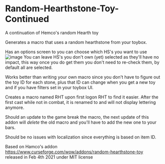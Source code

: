 # Random-Hearthstone-Toy-Continued
A continuation of  Hemco's random Hearth toy

Generates a macro that uses a random hearthstone from your toybox.

Has an options screen to you can choose which HS's you want to use
![image](https://github.com/awls99/Random-Hearthstone-Toy-Continued/assets/831346/e1fbc06b-8d1c-4159-9064-690eefdc3bbb)
You can leave HS's you don't own (yet) selected as they'll have no impact, this way once you do get them you don't need to re-check them, by default all are selected.

Works better than writing your own macro since you don't have to figure out the toy ID for each stone, plus that ID can change when you get a new toy and if you have filters set in your toybox UI.

Creates a macro named RHT upon first logon RHT to find it easier.  After the first cast while not in combat, it is renamed to <space> and will not display lettering anymore.

Should an update to the game break the macro, the next update of this addon will _delete_ the old macro and you'll have to add the new one to your bars.
  
Should be no issues with localization since everything is based on item ID.


Based on Hamco's addon https://www.curseforge.com/wow/addons/random-hearthstone-toy released in Feb 4th 2021 under MIT license 
